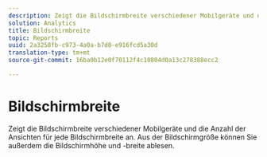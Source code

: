 ```yaml
---
description: Zeigt die Bildschirmbreite verschiedener Mobilgeräte und die Anzahl der Ansichten für jede Bildschirmbreite an. Aus der Bildschirmgröße können Sie außerdem die Bildschirmhöhe und -breite ablesen.
solution: Analytics
title: Bildschirmbreite
topic: Reports
uuid: 2a3258fb-c973-4a0a-b7d8-e916fcd5a30d
translation-type: tm+mt
source-git-commit: 16ba0b12e0f70112f4c10804d0a13c278388ecc2

---
```



# Bildschirmbreite

Zeigt die Bildschirmbreite verschiedener Mobilgeräte und die Anzahl der Ansichten für jede Bildschirmbreite an. Aus der Bildschirmgröße können Sie außerdem die Bildschirmhöhe und -breite ablesen.


